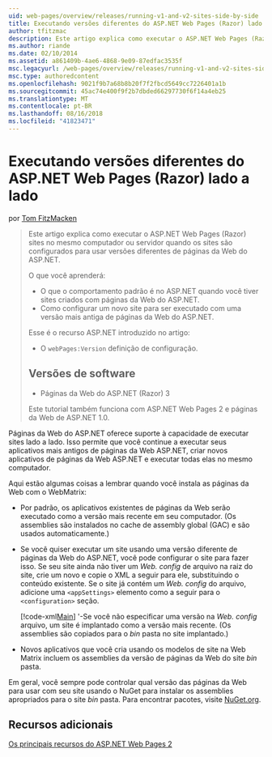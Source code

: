 ```yaml
---
uid: web-pages/overview/releases/running-v1-and-v2-sites-side-by-side
title: Executando versões diferentes do ASP.NET Web Pages (Razor) lado a lado | Microsoft Docs
author: tfitzmac
description: Este artigo explica como executar o ASP.NET Web Pages (Razor) sites no mesmo computador ou servidor quando os sites são configurados para usar diferentes versões...
ms.author: riande
ms.date: 02/10/2014
ms.assetid: a861409b-4ae6-4868-9e09-87edfac3535f
msc.legacyurl: /web-pages/overview/releases/running-v1-and-v2-sites-side-by-side
msc.type: authoredcontent
ms.openlocfilehash: 9021f9b7a68b8b20f7f2fbcd5649cc7226401a1b
ms.sourcegitcommit: 45ac74e400f9f2b7dbded66297730f6f14a4eb25
ms.translationtype: MT
ms.contentlocale: pt-BR
ms.lasthandoff: 08/16/2018
ms.locfileid: "41823471"
---
```

<a name="running-different-versions-of-aspnet-web-pages-razor-side-by-side"></a>Executando versões diferentes do ASP.NET Web Pages (Razor) lado a lado
====================
por [Tom FitzMacken](https://github.com/tfitzmac)

> Este artigo explica como executar o ASP.NET Web Pages (Razor) sites no mesmo computador ou servidor quando os sites são configurados para usar versões diferentes de páginas da Web do ASP.NET.
> 
> O que você aprenderá:
> 
> - O que o comportamento padrão é no ASP.NET quando você tiver sites criados com páginas da Web do ASP.NET.
> - Como configurar um novo site para ser executado com uma versão mais antiga de páginas da Web do ASP.NET.
>   
> 
> Esse é o recurso ASP.NET introduzido no artigo:
> 
> - O `webPages:Version` definição de configuração.
>   
> 
> ## <a name="software-versions"></a>Versões de software
> 
> 
> - Páginas da Web do ASP.NET (Razor) 3
>   
> 
> Este tutorial também funciona com ASP.NET Web Pages 2 e páginas da Web de ASP.NET 1.0.


Páginas da Web do ASP.NET oferece suporte à capacidade de executar sites lado a lado. Isso permite que você continue a executar seus aplicativos mais antigos de páginas da Web ASP.NET, criar novos aplicativos de páginas da Web ASP.NET e executar todas elas no mesmo computador.

Aqui estão algumas coisas a lembrar quando você instala as páginas da Web com o WebMatrix:

- Por padrão, os aplicativos existentes de páginas da Web serão executado como a versão mais recente em seu computador. (Os assemblies são instalados no cache de assembly global (GAC) e são usados automaticamente.)
- Se você quiser executar um site usando uma versão diferente de páginas da Web do ASP.NET, você pode configurar o site para fazer isso. Se seu site ainda não tiver um *Web. config* de arquivo na raiz do site, crie um novo e copie o XML a seguir para ele, substituindo o conteúdo existente. Se o site já contém um *Web. config* do arquivo, adicione uma `<appSettings>` elemento como a seguir para o `<configuration>` seção.

    [!code-xml[Main](running-v1-and-v2-sites-side-by-side/samples/sample1.xml)]
  '-Se você não especificar uma versão na *Web. config* arquivo, um site é implantado como a versão mais recente. (Os assemblies são copiados para o *bin* pasta no site implantado.)
- Novos aplicativos que você cria usando os modelos de site na Web Matrix incluem os assemblies da versão de páginas da Web do site *bin* pasta.

Em geral, você sempre pode controlar qual versão das páginas da Web para usar com seu site usando o NuGet para instalar os assemblies apropriados para o site *bin* pasta. Para encontrar pacotes, visite [NuGet.org](http://NuGet.org).

## <a name="additional-resources"></a>Recursos adicionais

[Os principais recursos do ASP.NET Web Pages 2](top-features-in-web-pages-2.md)
